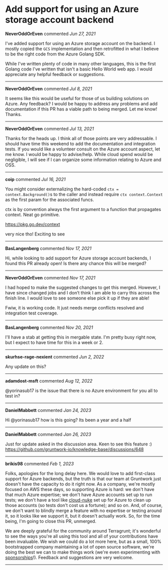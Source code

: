 # Add support for using an Azure storage account backend

**NeverOddOrEven** commented *Jun 27, 2021*

I've added support for using an Azure storage account on the backend. I mostly copied the `GCS` implementation and then retrofitted in what I believe to be the right code from the Azure Golang SDK.

While I've written plenty of code in many other languages, this is the first Golang code I've written that isn't a basic Hello World web app. I would appreciate any helpful feedback or suggestions.
<br />
***


**NeverOddOrEven** commented *Jul 8, 2021*

It seems like this would be useful for those of us building solutions on Azure. Any feedback? I would be happy to address any problems and add documentation if this PR has a viable path to being merged. Let me know! Thanks.
***

**NeverOddOrEven** commented *Jul 13, 2021*

Thanks for the heads up. I think all of those points are very addressable. I should have time this weekend to add the documentation and integration tests. If you would like a volunteer consult on the Azure account aspect, let me know. I would be happy to advise/help. While cloud spend would be negligible, I will see if I can organize some information relating to Azure and OSS. 
***

**coip** commented *Jul 16, 2021*

You might consider externalizing the hard-coded `ctx = context.Background()`s to the caller  and instead require `ctx context.Context` as the first param for the associated funcs.

ctx is by convention always the first argument to a function that propagates context. Neat go primitive.

https://pkg.go.dev/context

very nice tho! Exciting to see
***

**BasLangenberg** commented *Nov 17, 2021*

Hi, while looking to add support for Azure storage account backends, I found this PR already open! Is there any chance this will be merged?
***

**NeverOddOrEven** commented *Nov 17, 2021*

I had hoped to make the suggested changes to get this merged. However, I have since changed jobs and I don’t think I am able to carry this across the finish line. I would love to see someone else pick it up if they are able! 

Fwiw, it is working code. It just needs merge conflicts resolved and integration test coverage.
***

**BasLangenberg** commented *Nov 20, 2021*

I'll have a stab at getting this in mergable state. I'm pretty busy right now, but I expect to have time for this in a week or 2.
***

**skurhse-rage-nexient** commented *Jun 2, 2022*

Any update on this?
***

**adamdost-msft** commented *Aug 12, 2022*

@yorinasub17 is the issue that there is no Azure environment for you all to test in? 
***

**DanielMabbett** commented *Jan 24, 2023*

Hi @yorinasub17 how is this going? Its been a year and a half
***

**DanielMabbett** commented *Jan 26, 2023*

Just for update asked in the discussion area. Keen to see this feature :) 
https://github.com/gruntwork-io/knowledge-base/discussions/648
***

**brikis98** commented *Feb 1, 2023*

Folks, apologies for the long delay here. We would love to add first-class support for Azure backends, but the truth is that our team at Gruntwork just doesn't have the capacity to do it right now. As a company, we're mostly focused on AWS these days, so supporting Azure is hard: we don't have that much Azure expertise; we don't have Azure accounts set up to run tests; we don't have a tool like [cloud-nuke](https://github.com/gruntwork-io/cloud-nuke/) set up for Azure to clean up those accounts (so tests don't cost us a fortune); and so on. And, of course, we don't want to blindly merge a feature with no expertise or testing around it, so it looks like we support it, but it doesn't actually work. So, for the time being, I'm going to close this PR, unmerged.

We are deeply grateful for the community around Terragrunt; it's wonderful to see the ways you're all using this tool and all of your contributions have been invaluable. We wish we could do a lot more here, but as a small, 100% bootstrapped company maintaining a lot of open source software, we're doing the best we can to make things work (we're even experimenting with [sponsorships](https://github.com/sponsors/gruntwork-io)!). Feedback and suggestions are very welcome.
***

